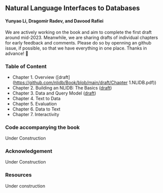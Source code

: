 ## Natural Language Interfaces to Databases

#### Yunyao Li, Dragomir Radev, and Davood Rafiei


We are actively working on the book and aim to complete the first draft around mid-2023. Meanwhile, we are sharing drafts of individual chapters for early feedback and comments. Please do so by openning an github issue, if possible, so that we have everything in one place. Thanks in advance! 🌻

### Table of Content
- Chapter 1. Overview ([draft](https://github.com/nlidb/Book/blob/main/draft/Chapter 1.NLIDB.pdf))
- Chapter 2. Building an NLIDB: The Basics ([draft](https://github.com/nlidb/Book/blob/main/draft/Chapter2.pdf))
- Chapter 3. Data and Query Model ([draft](https://github.com/nlidb/Book/blob/main/draft/Chapter3.pdf))
- Chapter 4. Text to Data
- Chapter 5. Evaluation 
- Chapter 6. Data to Text
- Chapter 7. Interactivity


### Code accompanying the book
Under Construction

[//]: <> (### Endorsement)

### Acknowledgement 
Under Construction

[//]: <> (To include in the future)
[//]: <> (We would like to thank the following people for helping with this book)
[//]: <> (* Proof readers: )
[//]: <> (* People who have provided feedback on parts of the book: H.V. Jagadish)
[//]: <> (* People who have helped with the figures: )
[//]: <> (* People who have helped with the examples: Tao Yu )

### Resources
Under construction
